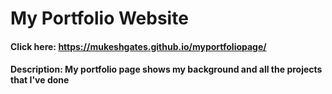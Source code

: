 # My Portfolio Website


#### Click here:  https://mukeshgates.github.io/myportfoliopage/


#### Description: My portfolio page shows my background and all the projects that I've done
